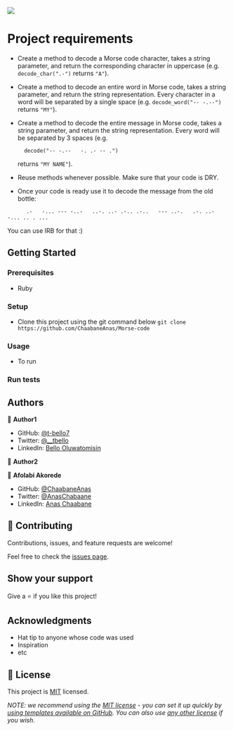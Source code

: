 ![](https://img.shields.io/badge/Microverse-blueviolet)


# Project requirements
- Create a method to decode a Morse code character, takes a string parameter, and return the corresponding character in uppercase (e.g. `decode_char(".-")` returns `"A"`).
- Create a method to decode an entire word in Morse code, takes a string parameter, and return the string representation. Every character in a word will be separated by a single space (e.g. `decode_word("-- -.--")` returns `"MY"`).
- Create a method to decode the entire message in Morse code, takes a string parameter, and return the string representation. Every word will be separated by 3 spaces (e.g.
    ```
      decode("-- -.--   -. .- -- .")
    ```

  returns `"MY NAME"`).
- Reuse methods whenever possible. Make sure that your code is DRY.
- Once your code is ready use it to decode the message from the old bottle:


```
      .-   -... --- -..-   ..-. ..- .-.. .-..   --- ..-.   .-. ..- -... .. . ...
```

You can use IRB for that :)

## Getting Started

### Prerequisites
- Ruby

### Setup
- Clone this project using the git command below
`git clone https://github.com/ChaabaneAnas/Morse-code `

### Usage
- To run 
### Run tests


## Authors

👤 **Author1**

- GitHub: [@t-bello7](https://github.com/t-bello7)
- Twitter: [@__tbello](https://twitter.com/__tbello)
- LinkedIn: [Bello Oluwatomisin](https://linkedin.com/in/tbello7)

👤 **Author2**

👤 **Afolabi Akorede**

- GitHub: [@ChaabaneAnas](https://github.com/ChaabaneAnas)
- Twitter: [@AnasChabaane](https://twitter.com/AnasChabaane)
- LinkedIn: [Anas Chaabane](https://www.linkedin.com/in/chaabaneanas/)

## 🤝 Contributing

Contributions, issues, and feature requests are welcome!

Feel free to check the [issues page](../../issues/).

## Show your support

Give a ⭐️ if you like this project!

## Acknowledgments

- Hat tip to anyone whose code was used
- Inspiration
- etc

## 📝 License

This project is [MIT](./LICENSE) licensed.

_NOTE: we recommend using the [MIT license](https://choosealicense.com/licenses/mit/) - you can set it up quickly by [using templates available on GitHub](https://docs.github.com/en/communities/setting-up-your-project-for-healthy-contributions/adding-a-license-to-a-repository). You can also use [any other license](https://choosealicense.com/licenses/) if you wish._
